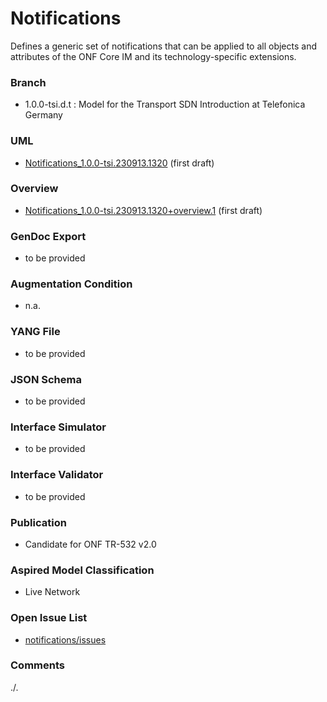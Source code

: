 # Notifications
Defines a generic set of notifications that can be applied to all objects and attributes of the ONF Core IM and its technology-specific extensions.

### Branch
- 1.0.0-tsi.d.t : Model for the Transport SDN Introduction at Telefonica Germany

### UML
- [Notifications_1.0.0-tsi.230913.1320](./Notifications_1.0.0-tsi.230913.1320.zip) (first draft)

### Overview 
- [Notifications_1.0.0-tsi.230913.1320+overview.1](./Notifications_1.0.0-tsi.230913.1320+overview.1.png) (first draft)

### GenDoc Export
- to be provided

### Augmentation Condition
- n.a.

### YANG File
- to be provided

### JSON Schema
- to be provided

### Interface Simulator
- to be provided

### Interface Validator
- to be provided

### Publication
- Candidate for ONF TR-532 v2.0 

### Aspired Model Classification
- Live Network

### Open Issue List
- [notifications/issues](../../issues)

### Comments
./.
